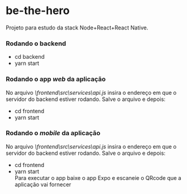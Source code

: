 # be-the-hero #
Projeto para estudo da stack Node+React+React Native.

### Rodando o backend ###
- cd backend
- yarn start

### Rodando o app *web* da aplicação ###
No arquivo *\frontend\src\services\api.js* insira o endereço em que o servidor
do backend estiver rodando.
Salve o arquivo e depois:
- cd frontend
- yarn start

### Rodando o *mobile* da aplicação ###
No arquivo *\frontend\src\services\api.js* insira o endereço em que o servidor
do backend estiver rodando.
Salve o arquivo e depois:
- cd frontend
- yarn start  
Para executar o app baixe o app Expo e escaneie o QRcode que a aplicação vai fornecer
